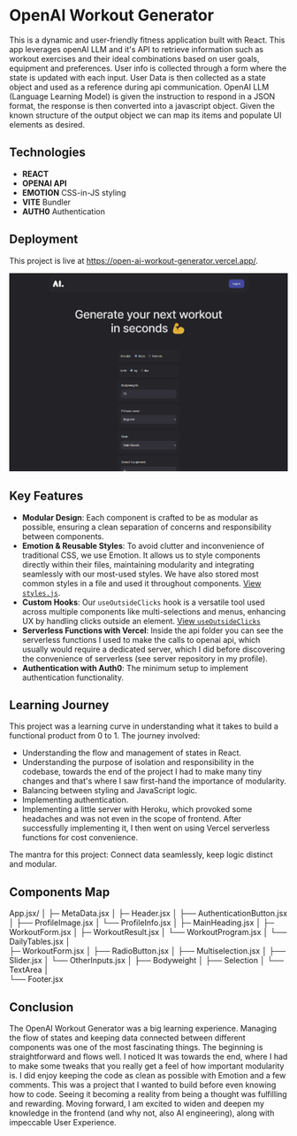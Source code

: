 # OpenAI Workout Generator

This is a dynamic and user-friendly fitness application built with React. This app leverages openAI LLM and it's API to retrieve information such as workout exercises and their ideal combinations based on user goals, equipment and preferences. User info is collected through a form where the state is updated with each input. User Data is then collected as a state object and used as a reference during api communication. OpenAI LLM (Language Learning Model) is given the instruction to respond in a JSON format, the response is then converted into a javascript object. Given the known structure of the output object we can map its items and populate UI elements as desired.

## Technologies

- **REACT**
- **OPENAI API**
- **EMOTION** CSS-in-JS styling
- **VITE** Bundler
- **AUTH0** Authentication

## Deployment

This project is live at https://open-ai-workout-generator.vercel.app/.

<img src="./public/homepage-screen.png" alt="Component Map" width="600"/>

## Key Features

- **Modular Design**: Each component is crafted to be as modular as possible, ensuring a clean separation of concerns and responsibility between components.
- **Emotion & Reusable Styles**: To avoid clutter and inconvenience of traditional CSS, we use Emotion. It allows us to style components directly within their files, maintaining modularity and integrating seamlessly with our most-used styles. We have also stored most common styles in a file and used it throughout components. [View `styles.js`](#).
- **Custom Hooks**: Our `useOutsideClicks` hook is a versatile tool used across multiple components like multi-selections and menus, enhancing UX by handling clicks outside an element. [View `useOutsideClicks`](#)
- **Serverless Functions with Vercel**: Inside the api folder you can see the serverless functions I used to make the calls to openai api, which usually would require a dedicated server, which I did before discovering the convenience of serverless (see server repository in my profile).
- **Authentication with Auth0**: The minimum setup to implement authentication functionality.

## Learning Journey

This project was a learning curve in understanding what it takes to build a functional product from 0 to 1. The journey involved:

- Understanding the flow and management of states in React.
- Understanding the purpose of isolation and responsibility in the codebase, towards the end of the project I had to make many tiny changes and that's where I saw first-hand the importance of modularity.
- Balancing between styling and JavaScript logic.
- Implementing authentication.
- Implementing a little server with Heroku, which provoked some headaches and was not even in the scope of frontend. After successfully implementing it, I then went on using Vercel serverless functions for cost convenience.

The mantra for this project: Connect data seamlessly, keep logic distinct and modular.

## Components Map

App.jsx/
│
├─ MetaData.jsx
│
├─ Header.jsx
│   ├── AuthenticationButton.jsx
│   ├── ProfileImage.jsx
│   └── ProfileInfo.jsx
│
├─ MainHeading.jsx
│
├─ WorkoutForm.jsx
│
├─ WorkoutResult.jsx
│   └── WorkoutProgram.jsx
│   └── DailyTables.jsx
│  
├─ WorkoutForm.jsx
│   ├── RadioButton.jsx
│   ├── Multiselection.jsx
│   ├── Slider.jsx
│   └── OtherInputs.jsx
│         ├── Bodyweight
│         ├── Selection
│         └── TextArea
│  
└── Footer.jsx

## Conclusion

The OpenAI Workout Generator was a big learning experience. Managing the flow of states and keeping data connected between different components was one of the most fascinating things. The beginning is straightforward and flows well. I noticed It was towards the end, where I had to make some tweaks that you really get a feel of how important modularity is. I did enjoy keeping the code as clean as possible with Emotion and a few comments. This was a project that I wanted to build before even knowing how to code. Seeing it becoming a reality from being a thought was fulfilling and rewarding. Moving forward, I am excited to widen and deepen my knowledge in the frontend (and why not, also AI engineering), along with impeccable User Experience.
